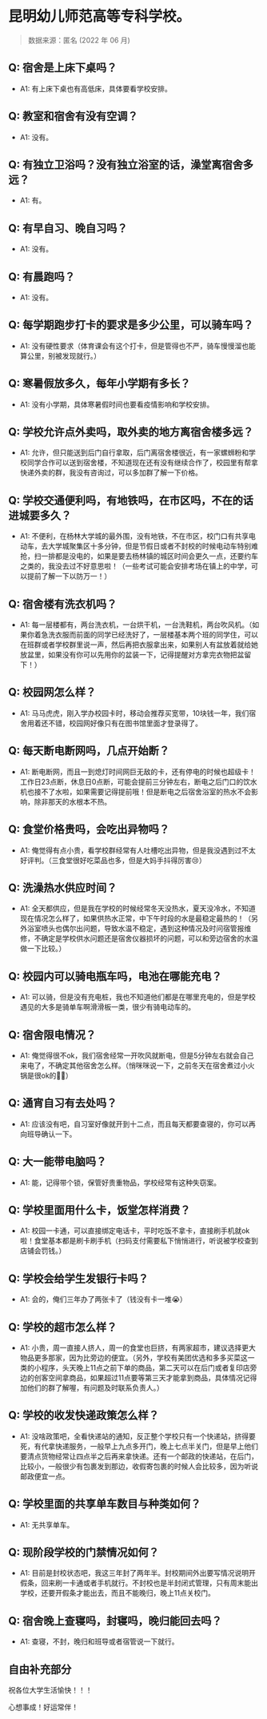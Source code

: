 # 昆明幼儿师范高等专科学校。

> 数据来源：匿名 (2022 年 06 月)

## Q: 宿舍是上床下桌吗？

- A1: 有上床下桌也有高低床，具体要看学校安排。

## Q: 教室和宿舍有没有空调？

- A1: 没有。

## Q: 有独立卫浴吗？没有独立浴室的话，澡堂离宿舍多远？

- A1: 有。

## Q: 有早自习、晚自习吗？

- A1: 没有。

## Q: 有晨跑吗？

- A1: 没有。

## Q: 每学期跑步打卡的要求是多少公里，可以骑车吗？

- A1: 没有硬性要求（体育课会有这个打卡，但是管得也不严，骑车慢慢溜也能算公里，别被发现就行。）

## Q: 寒暑假放多久，每年小学期有多长？

- A1: 没有小学期，具体寒暑假时间也要看疫情影响和学校安排。

## Q: 学校允许点外卖吗，取外卖的地方离宿舍楼多远？

- A1: 允许，但只能送到后门自行拿取，后门离宿舍楼很近，有一家螺蛳粉和学校同学合作可以送到宿舍楼，不知道现在还有没有继续合作了，校园里有帮拿快递外卖的群，我没有咨询过，可以多加群了解一下价格。

## Q: 学校交通便利吗，有地铁吗，在市区吗，不在的话进城要多久？

- A1: 不便利，在杨林大学城的最外围，没有地铁，不在市区，校门口有共享电动车，去大学城聚集区十多分钟，但是节假日或者不封校的时候电动车特别难抢，扫一排都是没电的，如果是要去杨林镇的城区时间会更久一点，还要约车之类的，我没去过不好意思啦！（一些考试可能会安排考场在镇上的中学，可以提前了解一下以防万一！）

## Q: 宿舍楼有洗衣机吗？

- A1: 每一层楼都有，两台洗衣机，一台烘干机，一台洗鞋机，两台吹风机。（如果你着急洗衣服而前面的同学已经洗好了，一层楼基本两个班的同学住，可以在班群或者学校群里说一声，然后再把衣服拿出来，如果别人有盆放着就给她放盆里，如果没有你可以先用你的盆装一下，记得提醒对方拿完衣物把盆留下！）

## Q: 校园网怎么样？

- A1: 马马虎虎，刚入学办校园卡时，移动会推荐买宽带，10块钱一年，我们宿舍用着还不错，校园网好像只有在图书馆里面才登录得了。

## Q: 每天断电断网吗，几点开始断？

- A1: 断电断网，而且一到熄灯时间网巨无敌的卡，还有停电的时候也超级卡！工作日23点断，休息日0点断，可能会提前三分钟左右，断电之后门口的饮水机也接不了水啦，如果需要记得提前哦！但是断电之后宿舍浴室的热水不会影响，除非那天的水根本不热。

## Q: 食堂价格贵吗，会吃出异物吗？

- A1: 俺觉得有点小贵，看学校群经常有人吐槽吃出异物，但是我没遇到过不太好评判。（三食堂很好吃菜品也多，但是大妈手抖得厉害😢）

## Q: 洗澡热水供应时间？

- A1: 全天都供应，但是我在学校的时候经常冬天没热水，夏天没冷水，不知道现在情况怎么样了，如果供热水正常，中下午时段的水是最稳定最热的！（另外浴室喷头也偶尔出问题，导致水温不稳定，遇到这种情况及时问宿管报维修，不确定是学校供水问题还是宿舍仪器损坏的问题，可以和旁边宿舍的水温做一下比较。）

## Q: 校园内可以骑电瓶车吗，电池在哪能充电？

- A1: 可以骑，但是没有充电桩，我也不知道他们都是在哪里充电的，但是学校遇见的大多是骑单车啊滑滑板一类，很少有骑电动车的。

## Q: 宿舍限电情况？

- A1: 俺觉得很不ok，我们宿舍经常一开吹风就断电，但是5分钟左右就会自己来电了，不确定其他宿舍怎么样。（悄咪咪说一下，之前冬天在宿舍煮过小火锅是很ok的👍🏻）

## Q: 通宵自习有去处吗？

- A1: 应该没有吧，自习室好像就开到十二点，而且每天都要查寝的，你可以再向班导确认一下。

## Q: 大一能带电脑吗？

- A1: 能，记得带个锁，保管好贵重物品，学校经常有这种失窃案。

## Q: 学校里面用什么卡，饭堂怎样消费？

- A1: 校园一卡通，可以直接绑定电话卡，平时吃饭不拿卡，直接刷手机就ok啦！食堂基本都是刷卡刷手机（扫码支付需要私下悄悄进行，听说被学校查到店铺会罚钱。）

## Q: 学校会给学生发银行卡吗？

- A1: 会的，俺们三年办了两张卡了（钱没有卡一堆😭）

## Q: 学校的超市怎么样？

- A1: 小贵，周一直接人挤人，周一的食堂也巨挤，有两家超市，建议选择更大物品更多那家，因为比旁边的便宜。（另外，学校有美团优选和多多买菜这一类的小程序，头天晚上11点之前下单的商品，第二天可以在后门或者复印店旁边的创客空间拿商品，如果超过11点要等第三天才能拿到商品，具体情况记得加他们的群了解喔，有问题及时联系负责人。）

## Q: 学校的收发快递政策怎么样？

- A1: 没啥政策吧，全看快递站的通知，反正整个学校只有一个快递站，挤得要死，有代拿快递服务，一般早上九点多开门，晚上七点半关门，但是早上他们要清点货物经常让四点半之后再来拿快递。还有一个邮政的快递站，在后门，比较小，一般很少有包裹发到那边，收假寄包裹的时候人会比较多，因为听说邮政便宜一点。

## Q: 学校里面的共享单车数目与种类如何？

- A1: 无共享单车。

## Q: 现阶段学校的门禁情况如何？

- A1: 目前是封校状态吧，我这三年封了两年半。封校期间外出要写情况说明开假条，回来刷一卡通或者手机就行。不封校也是半封闭式管理，只有周末能出学校，还要开假条才能出去，而且不能晚归，晚上11点关校门。

## Q: 宿舍晚上查寝吗，封寝吗，晚归能回去吗？

- A1: 查寝，不封，晚归和班导或者宿管说一下就行。

## 自由补充部分

祝各位大学生活愉快！！！

心想事成！好运常伴！